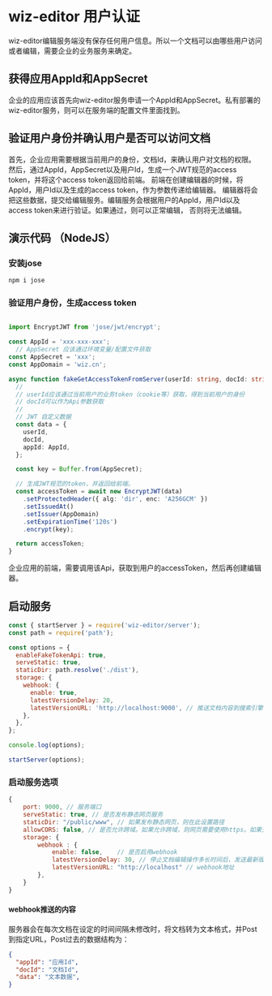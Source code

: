 # wiz-editor 用户认证

wiz-editor编辑服务端没有保存任何用户信息。所以一个文档可以由哪些用户访问或者编辑，需要企业的业务服务来确定。

## 获得应用AppId和AppSecret

企业的应用应该首先向wiz-editor服务申请一个AppId和AppSecret。私有部署的wiz-editor服务，则可以在服务端的配置文件里面找到。

## 验证用户身份并确认用户是否可以访问文档

首先，企业应用需要根据当前用户的身份，文档Id，来确认用户对文档的权限。
然后，通过AppId，AppSecret以及用户Id，生成一个JWT规范的access token，并将这个access token返回给前端。
前端在创建编辑器的时候，将AppId，用户Id以及生成的access token，作为参数传递给编辑器。
编辑器将会把这些数据，提交给编辑服务。编辑服务会根据用户的AppId，用户Id以及access token来进行验证。如果通过，则可以正常编辑，
否则将无法编辑。

## 演示代码 （NodeJS）

### 安装jose

```sh
npm i jose
```

### 验证用户身份，生成access token

```ts

import EncryptJWT from 'jose/jwt/encrypt';

const AppId = 'xxx-xxx-xxx';
  // AppSecret 应该通过环境变量/配置文件获取
const AppSecret = 'xxx';
const AppDomain = 'wiz.cn';

async function fakeGetAccessTokenFromServer(userId: string, docId: string): Promise<string> {
  //
  // userId应该通过当前用户的业务token（cookie等）获取，得到当前用户的身份
  // docId可以作为Api参数获取
  //
  // JWT 自定义数据
  const data = {
    userId,
    docId,
    appId: AppId,
  };

  const key = Buffer.from(AppSecret);

  // 生成JWT规范的token，并返回给前端。
  const accessToken = await new EncryptJWT(data)
    .setProtectedHeader({ alg: 'dir', enc: 'A256GCM' })
    .setIssuedAt()
    .setIssuer(AppDomain)
    .setExpirationTime('120s')
    .encrypt(key);

  return accessToken;
}
```

企业应用的前端，需要调用该Api，获取到用户的accessToken，然后再创建编辑器。


## 启动服务

```js
const { startServer } = require('wiz-editor/server');
const path = require('path');

const options = {
  enableFakeTokenApi: true,
  serveStatic: true,
  staticDir: path.resolve('./dist'),
  storage: {
    webhook: {
      enable: true,
      latestVersionDelay: 20,
      latestVersionURL: 'http://localhost:9000', // 推送文档内容到搜索引擎
    },
  },
};

console.log(options);

startServer(options);
```

### 启动服务选项

```js
{
    port: 9000, // 服务端口
    serveStatic: true, // 是否发布静态网页服务
    staticDir: "/public/www", // 如果发布静态网页，则在此设置路径
    allowCORS: false, // 是否允许跨域。如果允许跨域，则网页需要使用https。如果无法使用https（例如开发环境），可以使用代理
    storage: {
        webhook : {
            enable: false,    // 是否启用webhook
            latestVersionDelay: 30, // 停止文档编辑操作多长时间后，发送最新版本给webhook地址
            latestVersionURL: "http://localhost" // webhook地址
        },
    }
}
```

#### webhook推送的内容

服务器会在每次文档在设定的时间间隔未修改时，将文档转为文本格式，并Post到指定URL，Post过去的数据结构为：

```json
{
  "appId": "应用Id",
  "docId": "文档Id",
  "data": "文本数据",
}
```
